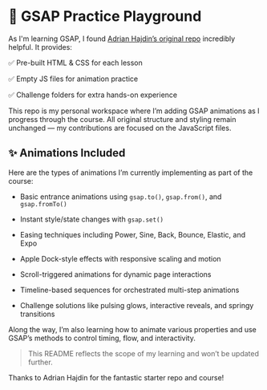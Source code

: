 # 🎨 GSAP Practice Playground

As I'm learning GSAP, I found [Adrian Hajdin’s original repo](https://github.com/adrianhajdin/jsmastery_gsap_course_playground) incredibly helpful. It provides:

✅ Pre-built HTML & CSS for each lesson 

✅ Empty JS files for animation practice 

✅ Challenge folders for extra hands-on experience

This repo is my personal workspace where I’m adding GSAP animations as I progress through the course. All original structure and styling remain unchanged — my contributions are focused on the JavaScript files.

## ✨ Animations Included

Here are the types of animations I’m currently implementing as part of the course:

-   Basic entrance animations using `gsap.to()`, `gsap.from()`, and `gsap.fromTo()`
    
-   Instant style/state changes with `gsap.set()`
    
-   Easing techniques including Power, Sine, Back, Bounce, Elastic, and Expo
    
-   Apple Dock-style effects with responsive scaling and motion
    
-   Scroll-triggered animations for dynamic page interactions
    
-   Timeline-based sequences for orchestrated multi-step animations
    
-   Challenge solutions like pulsing glows, interactive reveals, and springy transitions
    

Along the way, I’m also learning how to animate various properties and use GSAP’s methods to control timing, flow, and interactivity.


>This README reflects the scope of my learning and won’t be updated further.

Thanks to Adrian Hajdin for the fantastic starter repo and course!
